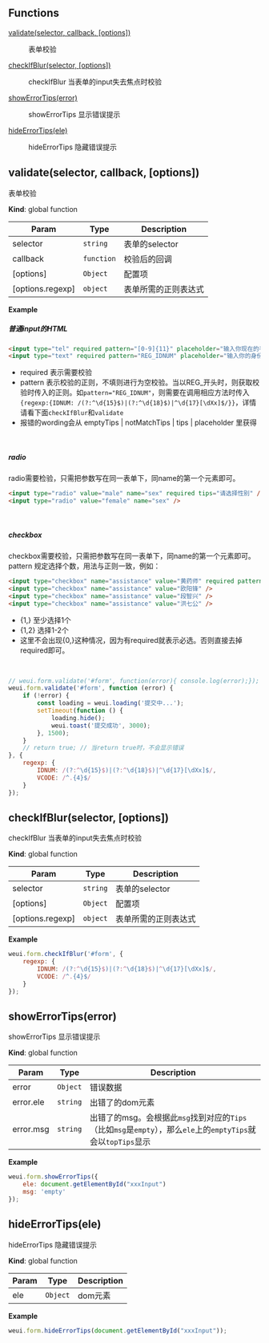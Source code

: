 ## Functions

<dl>
<dt><a href="#validate">validate(selector, callback, [options])</a></dt>
<dd><p>表单校验</p>
</dd>
<dt><a href="#checkIfBlur">checkIfBlur(selector, [options])</a></dt>
<dd><p>checkIfBlur 当表单的input失去焦点时校验</p>
</dd>
<dt><a href="#showErrorTips">showErrorTips(error)</a></dt>
<dd><p>showErrorTips 显示错误提示</p>
</dd>
<dt><a href="#hideErrorTips">hideErrorTips(ele)</a></dt>
<dd><p>hideErrorTips 隐藏错误提示</p>
</dd>
</dl>

<a name="validate"></a>

## validate(selector, callback, [options])
表单校验

**Kind**: global function  

| Param | Type | Description |
| --- | --- | --- |
| selector | <code>string</code> | 表单的selector |
| callback | <code>function</code> | 校验后的回调 |
| [options] | <code>Object</code> | 配置项 |
| [options.regexp] | <code>object</code> | 表单所需的正则表达式 |

**Example**  
##### 普通input的HTML
```html
<input type="tel" required pattern="[0-9]{11}" placeholder="输入你现在的手机号" emptyTips="请输入手机号" notMatchTips="请输入正确的手机号">
<input type="text" required pattern="REG_IDNUM" placeholder="输入你的身份证号码" emptyTips="请输入身份证号码" notMatchTips="请输入正确的身份证号码">
```
- required 表示需要校验
- pattern 表示校验的正则，不填则进行为空校验。当以REG_开头时，则获取校验时传入的正则。如`pattern="REG_IDNUM"`，则需要在调用相应方法时传入`{regexp:{IDNUM: /(?:^\d{15}$)|(?:^\d{18}$)|^\d{17}[\dXx]$/}}`，详情请看下面`checkIfBlur`和`validate`
- 报错的wording会从 emptyTips | notMatchTips | tips | placeholder 里获得
<br>

##### radio
radio需要检验，只需把参数写在同一表单下，同name的第一个元素即可。
```html
<input type="radio" value="male" name="sex" required tips="请选择性别" />
<input type="radio" value="female" name="sex" />
```
<br>

##### checkbox
checkbox需要校验，只需把参数写在同一表单下，同name的第一个元素即可。
pattern 规定选择个数，用法与正则一致，例如：
```html
<input type="checkbox" name="assistance" value="黄药师" required pattern="{1,2}" tips="请勾选1-2个敲码助手" />
<input type="checkbox" name="assistance" value="欧阳锋" />
<input type="checkbox" name="assistance" value="段智兴" />
<input type="checkbox" name="assistance" value="洪七公" />
```
- {1,}   至少选择1个
- {1,2}  选择1-2个
- 这里不会出现{0,}这种情况，因为有required就表示必选。否则直接去掉required即可。
<br>

``` js
// weui.form.validate('#form', function(error){ console.log(error);}); // error: {dom:[Object], msg:[String]}
weui.form.validate('#form', function (error) {
    if (!error) {
        const loading = weui.loading('提交中...');
        setTimeout(function () {
            loading.hide();
            weui.toast('提交成功', 3000);
        }, 1500);
    }
    // return true; // 当return true时，不会显示错误
}, {
    regexp: {
        IDNUM: /(?:^\d{15}$)|(?:^\d{18}$)|^\d{17}[\dXx]$/,
        VCODE: /^.{4}$/
    }
});
```
<a name="checkIfBlur"></a>

## checkIfBlur(selector, [options])
checkIfBlur 当表单的input失去焦点时校验

**Kind**: global function  

| Param | Type | Description |
| --- | --- | --- |
| selector | <code>string</code> | 表单的selector |
| [options] | <code>Object</code> | 配置项 |
| [options.regexp] | <code>object</code> | 表单所需的正则表达式 |

**Example**  
```js
weui.form.checkIfBlur('#form', {
    regexp: {
        IDNUM: /(?:^\d{15}$)|(?:^\d{18}$)|^\d{17}[\dXx]$/,
        VCODE: /^.{4}$/
    }
});
```
<a name="showErrorTips"></a>

## showErrorTips(error)
showErrorTips 显示错误提示

**Kind**: global function  

| Param | Type | Description |
| --- | --- | --- |
| error | <code>Object</code> | 错误数据 |
| error.ele | <code>string</code> | 出错了的dom元素 |
| error.msg | <code>string</code> | 出错了的msg。会根据此`msg`找到对应的`Tips`（比如`msg`是`empty`），那么`ele`上的`emptyTips`就会以`topTips`显示 |

**Example**  
```js
weui.form.showErrorTips({
    ele: document.getElementById("xxxInput")
    msg: 'empty'
});
```
<a name="hideErrorTips"></a>

## hideErrorTips(ele)
hideErrorTips 隐藏错误提示

**Kind**: global function  

| Param | Type | Description |
| --- | --- | --- |
| ele | <code>Object</code> | dom元素 |

**Example**  
```js
weui.form.hideErrorTips(document.getElementById("xxxInput"));
```
